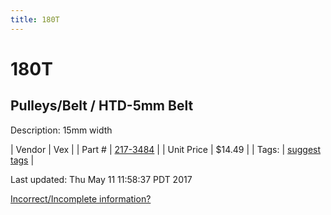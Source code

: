 ```yaml
---
title: 180T
---
```


# 180T
## Pulleys/Belt / HTD-5mm Belt
Description: 	15mm width 

| Vendor | Vex | 
| Part # | [217-3484](http://www.vexrobotics.com/vexpro/motion/belts-and-pulleys/htdbelts15.html) | 
| Unit Price | $14.49 | 
| Tags: | [suggest tags](https://docs.google.com/forms/d/e/1FAIpQLSeWyY8v3RgOty-MyWmh9U0iivNYN_molChYyS-0U-o-kOAv_g/viewform) | 

Last updated: Thu May 11 11:58:37 PDT 2017

 [Incorrect/Incomplete information?](https://docs.google.com/forms/d/e/1FAIpQLSeWyY8v3RgOty-MyWmh9U0iivNYN_molChYyS-0U-o-kOAv_g/viewform)